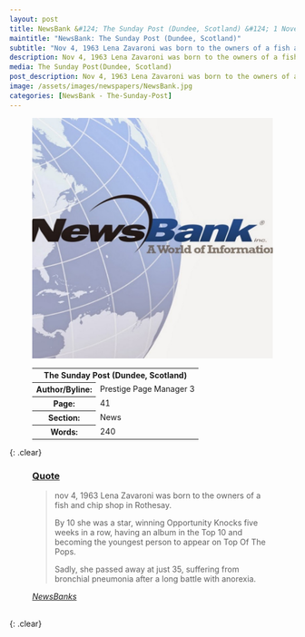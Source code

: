 ```yaml
---
layout: post
title: NewsBank &#124; The Sunday Post (Dundee, Scotland) &#124; 1 November 2020
maintitle: "NewsBank: The Sunday Post (Dundee, Scotland)"
subtitle: "Nov 4, 1963 Lena Zavaroni was born to the owners of a fish and chip shop in Rothesay."
description: Nov 4, 1963 Lena Zavaroni was born to the owners of a fish and chip shop in Rothesay.
media: The Sunday Post(Dundee, Scotland)
post_description: Nov 4, 1963 Lena Zavaroni was born to the owners of a fish and chip shop in Rothesay.
image: /assets/images/newspapers/NewsBank.jpg
categories: [NewsBank - The-Sunday-Post]
---
```


<figure class="fig1">
<img src="/assets/images/newspapers/NewsBank.jpg" class="full-width"/>
</figure>

<figure class="fig2">
<table>
<tr>
<th colspan="2">The Sunday Post (Dundee, Scotland)</th>
</tr>

<tr>
<th>Author/Byline:</th><td>Prestige Page Manager 3</td>
</tr>

<tr>
<th>Page:</th><td>41</td>
</tr>

<tr>
<th>Section:</th><td>News</td>
</tr>

<tr>
<th>Words:</th><td>240</td>
</tr>

</table>
</figure>

{: .clear}

<figure class="fig3">
<h3 id="quote"><a href="#quote">Quote</a></h3>
<blockquote>
<p>nov 4, 1963 Lena Zavaroni was born to the owners of a fish and chip shop in Rothesay.</p>
<p>By 10 she was a star, winning Opportunity Knocks five weeks in a row, having an album in the Top 10 and becoming the youngest person to appear on Top Of The Pops.</p>
<p>Sadly, she passed away at just 35, suffering from bronchial pneumonia after a long battle with anorexia.</p></blockquote>
<cite><a href="https://infoweb.newsbank.com/apps/news/openurl?ctx_ver=z39.88-2004&rft_id=info%3Asid/infoweb.newsbank.com&svc_dat=UKNB&req_dat=55CA6C602C984FD8A3DCC6AF6BF4AE70&rft_val_format=info%3Aofi/fmt%3Akev%3Amtx%3Actx&rft_dat=document_id%3Anews%252F17E7920663386350">NewsBanks</a></cite>
</figure>

<br />{: .clear}

